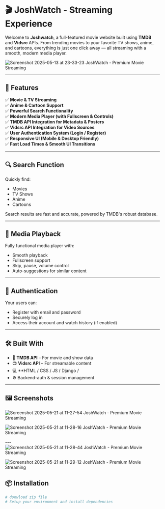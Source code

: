


# 🎬 JoshWatch - Streaming Experience

Welcome to **Joshwatch**, a full-featured movie website built using **TMDB** and **Vidsrc** APIs. From trending movies to your favorite TV shows, anime, and cartoons, everything is just one click away — all streaming with a smooth, modern media player.

![Screenshot 2025-05-13 at 23-33-23 JoshWatch - Premium Movie Streaming](https://github.com/user-attachments/assets/5c8b5133-610b-4938-8118-0561db63ed42)

---

## 🚀 Features

✅ **Movie & TV Streaming**  
✅ **Anime & Cartoon Support**  
✅ **Powerful Search Functionality**  
✅ **Modern Media Player (with Fullscreen & Controls)**  
✅ **TMDB API Integration for Metadata & Posters**  
✅ **Vidsrc API Integration for Video Sources**  
✅ **User Authentication System (Login / Register)**  
✅ **Responsive UI (Mobile & Desktop Friendly)**  
✅ **Fast Load Times & Smooth UI Transitions**

---

## 🔍 Search Function

Quickly find:

- Movies  
- TV Shows  
- Anime  
- Cartoons  

Search results are fast and accurate, powered by TMDB's robust database.

---

## 🎥 Media Playback

Fully functional media player with:

- Smooth playback  
- Fullscreen support  
- Skip, pause, volume control  
- Auto-suggestions for similar content  

---

## 🔐 Authentication

Your users can:

- Register with email and password  
- Securely log in  
- Access their account and watch history (if enabled)

---

## 🛠️ Built With

- 🧩 **TMDB API** – For movie and show data  
- 📺 **Vidsrc API** – For streamable content  
- 💻 **HTML / CSS / JS / Django / 
- ⚙️ Backend-auth & session management

---

## 🖼️ Screenshots
![Screenshot 2025-05-21 at 11-27-54 JoshWatch - Premium Movie Streaming](https://github.com/user-attachments/assets/1497edf4-e6a5-4509-a818-c3024201e8f2)

![Screenshot 2025-05-21 at 11-28-16 JoshWatch - Premium Movie Streaming](https://github.com/user-attachments/assets/419233b2-4950-4f6d-9265-30093112e3c6)

---![Screenshot 2025-05-21 at 11-28-44 JoshWatch - Premium Movie Streaming](https://github.com/user-attachments/assets/a0a3a610-1298-47e0-92ac-e5fd008bca49)

![Screenshot 2025-05-21 at 11-29-12 JoshWatch - Premium Movie Streaming](https://github.com/user-attachments/assets/dea6ea60-2550-41b3-a958-6df332db4474)

## 📦 Installation

```bash
# donwload zip file
# Setup your environment and install dependencies
